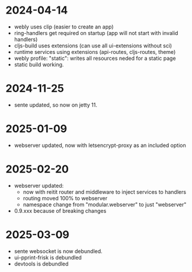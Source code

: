# 2024-04-14

- webly uses clip (easier to create an app)
- ring-handlers get required on startup (app will not start with invalid handlers)
- cljs-build uses extensions (can use all ui-extensions without sci)
- runtime services using extensions (api-routes, cljs-routes, theme)
- webly profile: "static": writes all resources neded for a static page
- static build working.


# 2024-11-25
- sente updated, so now on jetty 11.


# 2025-01-09
- webserver updated, now with letsencrypt-proxy as an included option


# 2025-02-20
- webserver updated:
  - now with reitit router and middleware to inject services to handlers
  - routing moved 100% to webserver
  - namespace change from "modular.webserver" to just "webserver"
- 0.9.xxx because of breaking changes  

# 2025-03-09
- sente websocket is now debundled.
- ui-pprint-frisk is debundled
- devtools is debundled

